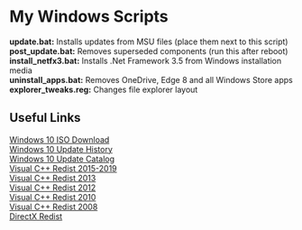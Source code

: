 # My Windows Scripts
**update.bat:** Installs updates from MSU files (place them next to this script)  
**post_update.bat:** Removes superseded components (run this after reboot)  
**install_netfx3.bat:** Installs .Net Framework 3.5 from Windows installation media  
**uninstall_apps.bat:** Removes OneDrive, Edge 8 and all Windows Store apps  
**explorer_tweaks.reg:** Changes file explorer layout

## Useful Links
[Windows 10 ISO Download](https://www.microsoft.com/en-us/software-download/windows10ISO)  
[Windows 10 Update History](https://support.microsoft.com/en-us/help/4581839)  
[Windows 10 Update Catalog](https://www.catalog.update.microsoft.com)  
[Visual C++ Redist 2015-2019](https://support.microsoft.com/en-us/help/2977003)  
[Visual C++ Redist 2013](https://www.microsoft.com/en-us/download/details.aspx?id=40784)  
[Visual C++ Redist 2012](https://www.microsoft.com/en-us/download/details.aspx?id=30679)  
[Visual C++ Redist 2010](https://www.microsoft.com/en-us/download/details.aspx?id=26999)  
[Visual C++ Redist 2008](https://www.microsoft.com/en-us/download/details.aspx?id=26368)  
[DirectX Redist](https://www.microsoft.com/en-us/download/details.aspx?id=8109)
